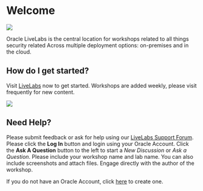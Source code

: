 # Welcome
[![](../common/images/livelabs-banner-formarketplace.png)](http://bit.ly/golivelabs/)

Oracle LiveLabs is the central location for workshops related to all things security related  Across multiple deployment options:  on-premises and in the cloud.  

## How do I get started?
Visit [LiveLabs](http://bit.ly/golivelabs) now to get started.  Workshops are added weekly, please visit frequently for new content.

[![](../common/images/livelabs.png)](http://bit.ly/golivelabs)

## Need Help?
Please submit feedback or ask for help using our [LiveLabs Support Forum](https://community.oracle.com/tech/developers/categories/livelabsdiscussions). Please click the **Log In** button and login using your Oracle Account. Click the **Ask A Question** button to the left to start a *New Discussion* or *Ask a Question*.  Please include your workshop name and lab name.  You can also include screenshots and attach files.  Engage directly with the author of the workshop.

If you do not have an Oracle Account, click [here](https://profile.oracle.com/myprofile/account/create-account.jspx) to create one.





